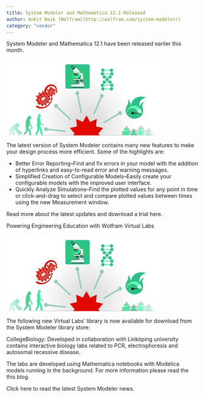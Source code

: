 ```yaml
---
title: System Modeler and Mathematica 12.1-Released
author: Ankit Naik [Wolfram](http://wolfram.com/system-modeler/)
category: "vendor"
---
```


System Modeler and Mathematica 12.1 have been released earlier this month.

![alt text](SystemModeler-VirtualLabs.jpg "Powering Education with Wolfram Virtual Labs")

The latest version of System Modeler contains many new features to make your design process more efficient. Some of the highlights are:

- Better Error Reporting–Find and fix errors in your model with the addition of hyperlinks and easy-to-read error and warning messages.
- Simplified Creation of Configurable Models–Easily create your configurable models with the improved user interface. 
- Quickly Analyze Simulations–Find the plotted values for any point in time or click-and-drag to select and compare plotted values between times using the new Measurement window.

Read more about the latest updates and download a trial here.

Powering Engineering Education with Wolfram Virtual Labs

![alt text](SystemModeler-VirtualLabs.jpg "Powering Education with Wolfram Virtual Labs")

The following new Virtual Labs’ library is now available for download from the System Modeler library store:

CollegeBiology: Developed in collaboration with Linköping university contains interactive biology labs related to PCR, electrophoresis and autosomal recessive disease.

The labs are developed using Mathematica notebooks with Modelica models running in the background. For more information please read the this blog.

Click here to read the latest System Modeler news.
